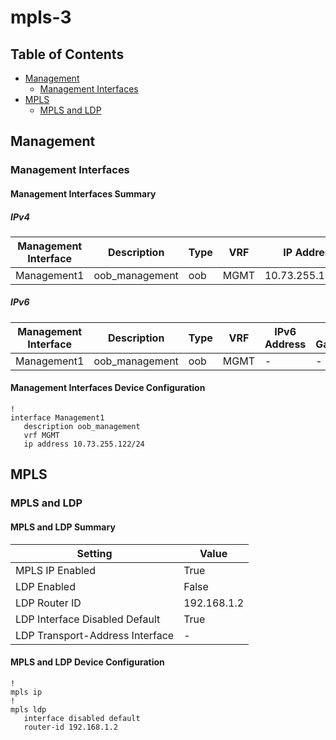 # mpls-3

## Table of Contents

- [Management](#management)
  - [Management Interfaces](#management-interfaces)
- [MPLS](#mpls)
  - [MPLS and LDP](#mpls-and-ldp)

## Management

### Management Interfaces

#### Management Interfaces Summary

##### IPv4

| Management Interface | Description | Type | VRF | IP Address | Gateway |
| -------------------- | ----------- | ---- | --- | ---------- | ------- |
| Management1 | oob_management | oob | MGMT | 10.73.255.122/24 | 10.73.255.2 |

##### IPv6

| Management Interface | Description | Type | VRF | IPv6 Address | IPv6 Gateway |
| -------------------- | ----------- | ---- | --- | ------------ | ------------ |
| Management1 | oob_management | oob | MGMT | - | - |

#### Management Interfaces Device Configuration

```eos
!
interface Management1
   description oob_management
   vrf MGMT
   ip address 10.73.255.122/24
```

## MPLS

### MPLS and LDP

#### MPLS and LDP Summary

| Setting | Value |
| -------- | ---- |
| MPLS IP Enabled | True |
| LDP Enabled | False |
| LDP Router ID | 192.168.1.2 |
| LDP Interface Disabled Default | True |
| LDP Transport-Address Interface | - |

#### MPLS and LDP Device Configuration

```eos
!
mpls ip
!
mpls ldp
   interface disabled default
   router-id 192.168.1.2
```
